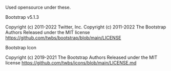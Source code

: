 Used opensource under these.

Bootstrap v5.1.3

Copyright (c) 2011-2022 Twitter, Inc.
Copyright (c) 2011-2022 The Bootstrap Authors
Released under the MIT license
https://github.com/twbs/bootstrap/blob/main/LICENSE

Bootstrap Icon

Copyright (c) 2019-2021 The Bootstrap Authors
Released under the MIT license
https://github.com/twbs/icons/blob/main/LICENSE.md